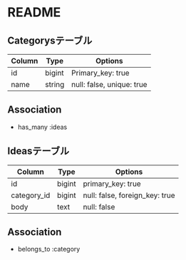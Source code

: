 # README

## Categorysテーブル
| Column | Type   | Options                   |
| ------ | ------ | ------------------------- |
| id     | bigint | Primary_key: true         |
| name   | string | null: false, unique: true |

## Association
- has_many :ideas

## Ideasテーブル
| Column       | Type   | Options                        |
| ------------ | ------ | ------------------------------ |
| id           | bigint | primary_key: true              |
| category_id  | bigint | null: false, foreign_key: true |
| body         | text   | null: false                    |

## Association
- belongs_to :category